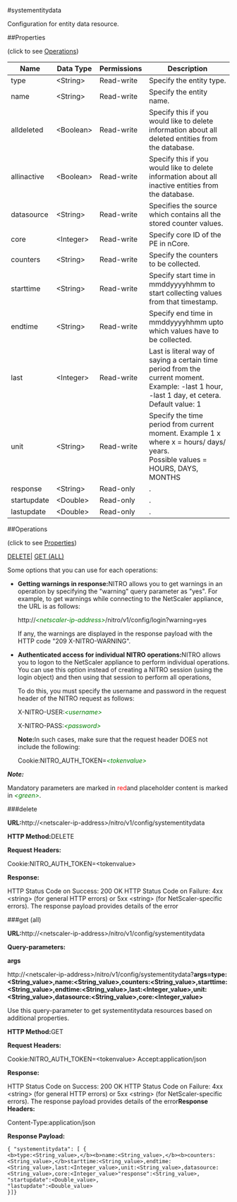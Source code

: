 #systementitydata

Configuration for entity data resource.


##Properties 
<span>(click to see [Operations](#opera))</span>


<table><thead><tr><th>Name</th><th>Data Type</th><th>Permissions</th><th>Description</th></tr></thead><tbody><tr><td>type</td><td>&lt;String></td><td>Read-write</td><td>Specify the entity type.</td></tr><tr><td>name</td><td>&lt;String></td><td>Read-write</td><td>Specify the entity name.</td></tr><tr><td>alldeleted</td><td>&lt;Boolean></td><td>Read-write</td><td>Specify this if you would like to delete information about all deleted entities from the database.</td></tr><tr><td>allinactive</td><td>&lt;Boolean></td><td>Read-write</td><td>Specify this if you would like to delete information about all inactive entities from the database.</td></tr><tr><td>datasource</td><td>&lt;String></td><td>Read-write</td><td>Specifies the source which contains all the stored counter values.</td></tr><tr><td>core</td><td>&lt;Integer></td><td>Read-write</td><td>Specify core ID of the PE in nCore.</td></tr><tr><td>counters</td><td>&lt;String></td><td>Read-write</td><td>Specify the counters to be collected.</td></tr><tr><td>starttime</td><td>&lt;String></td><td>Read-write</td><td>Specify start time in mmddyyyyhhmm to start collecting values from that timestamp.</td></tr><tr><td>endtime</td><td>&lt;String></td><td>Read-write</td><td>Specify end time in mmddyyyyhhmm upto which values have to be collected.</td></tr><tr><td>last</td><td>&lt;Integer></td><td>Read-write</td><td>Last is literal way of saying a certain time period from the current moment. Example: -last 1 hour, -last 1 day, et cetera.<br>Default value: 1</td></tr><tr><td>unit</td><td>&lt;String></td><td>Read-write</td><td>Specify the time period from current moment. Example 1 x where x = hours/ days/ years.<br>Possible values = HOURS, DAYS, MONTHS</td></tr><tr><td>response</td><td>&lt;String></td><td>Read-only</td><td>.</td></tr><tr><td>startupdate</td><td>&lt;Double></td><td>Read-only</td><td>.</td></tr><tr><td>lastupdate</td><td>&lt;Double></td><td>Read-only</td><td>.</td></tr></tbody></table>
##Operations 
<span>(click to see [Properties](#prope))</span>


[DELETE](#d)| [GET (ALL)](#get-)


Some options that you can use for each operations:
<ul><li><p><b>Getting warnings in response:</b>NITRO allows you to get warnings in an operation by specifying the "warning" query parameter as "yes". For example, to get warnings while connecting to the NetScaler appliance, the URL is as follows:</p><p>http://<span style="color:green;font-style:italic;">&lt;netscaler-ip-address&gt;</span>/nitro/v1/config/login?warning=yes</p><p>If any, the warnings are displayed in the response payload with the HTTP code "209 X-NITRO-WARNING".</p></li><li><p><b>Authenticated access for individual NITRO operations:</b>NITRO allows you to logon to the NetScaler appliance to perform individual operations. You can use this option instead of creating a NITRO session (using the login object) and then using that session to perform all operations,</p><p>To do this, you must specify the username and password in the request header of the NITRO request as follows:</p><p>X-NITRO-USER:<span style="color:green;font-style:italic;">&lt;username&gt;</span></p><p>X-NITRO-PASS:<span style="color:green;font-style:italic;">&lt;password&gt;</span></p><p><b>Note:</b>In such cases, make sure that the request header DOES not include the following:</p><p>Cookie:NITRO_AUTH_TOKEN=<span style="color:green;font-style:italic;">&lt;tokenvalue&gt;</span></p></li></ul>



***Note:*** 
Mandatory parameters are marked in <span style="color:#FF0000;">red</span>and placeholder content is marked in <span style="color:green;font-style:italic">&lt;green&gt;</span>.

###delete



<b>URL:</b>http://&lt;netscaler-ip-address&gt;/nitro/v1/config/systementitydata
<b>HTTP Method:</b>DELETE
<b>Request Headers:</b>

Cookie:NITRO_AUTH_TOKEN=&lt;tokenvalue&gt;

<b>Response:</b>
HTTP Status Code on Success: 200 OKHTTP Status Code on Failure: 4xx &lt;string&gt; (for general HTTP errors) or 5xx &lt;string&gt; (for NetScaler-specific errors). The response payload provides details of the error


###get (all)



<b>URL:</b>http://&lt;netscaler-ip-address&gt;/nitro/v1/config/systementitydata
<b>Query-parameters:</b>
<b>args</b>
http://&lt;netscaler-ip-address&gt;/nitro/v1/config/systementitydata?<b>args=<b>type:&lt;String_value&gt;,</b><b>name:&lt;String_value&gt;,</b><b>counters:&lt;String_value&gt;,</b>starttime:&lt;String_value&gt;,endtime:&lt;String_value&gt;,last:&lt;Integer_value&gt;,unit:&lt;String_value&gt;,datasource:&lt;String_value&gt;,core:&lt;Integer_value&gt;</b>
Use this query-parameter to get systementitydata resources based on additional properties.



<b>HTTP Method:</b>GET
<b>Request Headers:</b>

Cookie:NITRO_AUTH_TOKEN=&lt;tokenvalue&gt;Accept:application/json

<b>Response:</b>
HTTP Status Code on Success: 200 OKHTTP Status Code on Failure: 4xx &lt;string&gt; (for general HTTP errors) or 5xx &lt;string&gt; (for NetScaler-specific errors). The response payload provides details of the error<b>Response Headers:</b>

Content-Type:application/json

<b>Response Payload: </b>```{ "systementitydata": [ {<b>type:<String_value>,</b><b>name:<String_value>,</b><b>counters:<String_value>,</b>starttime:<String_value>,endtime:<String_value>,last:<Integer_value>,unit:<String_value>,datasource:<String_value>,core:<Integer_value>"response":<String_value>,"startupdate":<Double_value>,"lastupdate":<Double_value>}]}```



